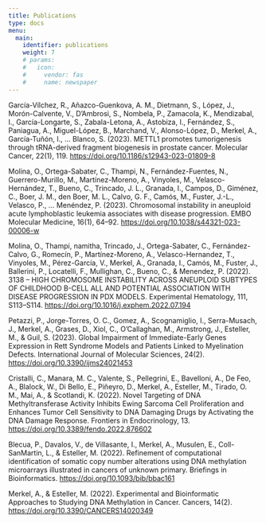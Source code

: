 ```yaml
---
title: Publications
type: docs
menu:
  main:
    identifier: publications
    weight: 7
    # params:
    #   icon:
    #     vendor: fas
    #     name: newspaper
---
```




García-Vílchez, R., Añazco-Guenkova, A. M., Dietmann, S., López, J., Morón-Calvente, V., D’Ambrosi, S., Nombela, P., Zamacola, K., Mendizabal, I., García-Longarte, S., Zabala-Letona, A., Astobiza, I., Fernández, S., Paniagua, A., Miguel-López, B., Marchand, V., Alonso-López, D., Merkel, A., García-Tuñón, I., … Blanco, S. (2023). METTL1 promotes tumorigenesis through tRNA-derived fragment biogenesis in prostate cancer. Molecular Cancer, 22(1), 119. https://doi.org/10.1186/s12943-023-01809-8

Molina, O., Ortega-Sabater, C., Thampi, N., Fernández-Fuentes, N., Guerrero-Murillo, M., Martínez-Moreno, A., Vinyoles, M., Velasco-Hernández, T., Bueno, C., Trincado, J. L., Granada, I., Campos, D., Giménez, C., Boer, J. M., den Boer, M. L., Calvo, G. F., Camós, M., Fuster, J.-L., Velasco, P., … Menéndez, P. (2023). Chromosomal instability in aneuploid acute lymphoblastic leukemia associates with disease progression. EMBO Molecular Medicine, 16(1), 64–92. https://doi.org/10.1038/s44321-023-00006-w

Molina, O., Thampi, namitha, Trincado, J., Ortega-Sabater, C., Fernández-Calvo, G., Romecín, P., Martínez-Moreno, A., Velasco-Hernandez, T., Vinyoles, M., Pérez-García, V., Merkel, A., Granada, I., Camós, M., Fuster, J., Ballerini, P., Locatelli, F., Mullighan, C., Bueno, C., & Menendez, P. (2022). 3138 – HIGH CHROMOSOME INSTABILITY ACROSS ANEUPLOID SUBTYPES OF CHILDHOOD B-CELL ALL AND POTENTIAL ASSOCIATION WITH DISEASE PROGRESSION IN PDX MODELS. Experimental Hematology, 111, S113–S114. https://doi.org/10.1016/j.exphem.2022.07.194

Petazzi, P., Jorge-Torres, O. C., Gomez, A., Scognamiglio, I., Serra-Musach, J., Merkel, A., Grases, D., Xiol, C., O’Callaghan, M., Armstrong, J., Esteller, M., & Guil, S. (2023). Global Impairment of Immediate-Early Genes Expression in Rett Syndrome Models and Patients Linked to Myelination Defects. International Journal of Molecular Sciences, 24(2). https://doi.org/10.3390/ijms24021453

Cristalli, C., Manara, M. C., Valente, S., Pellegrini, E., Bavelloni, A., De Feo, A., Blalock, W., Di Bello, E., Piñeyro, D., Merkel, A., Esteller, M., Tirado, O. M., Mai, A., & Scotlandi, K. (2022). Novel Targeting of DNA Methyltransferase Activity Inhibits Ewing Sarcoma Cell Proliferation and Enhances Tumor Cell Sensitivity to DNA Damaging Drugs by Activating the DNA Damage Response. Frontiers in Endocrinology, 13. https://doi.org/10.3389/fendo.2022.876602

Blecua, P., Davalos, V., de Villasante, I., Merkel, A., Musulen, E., Coll-SanMartin, L., & Esteller, M. (2022). Refinement of computational identification of somatic copy number alterations using DNA methylation microarrays illustrated in cancers of unknown primary. Briefings in Bioinformatics. https://doi.org/10.1093/bib/bbac161

Merkel, A., & Esteller, M. (2022). Experimental and Bioinformatic Approaches to Studying DNA Methylation in Cancer. Cancers, 14(2). https://doi.org/10.3390/CANCERS14020349